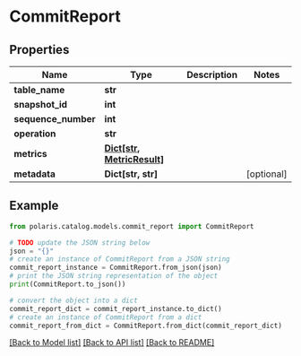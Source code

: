 # CommitReport


## Properties

Name | Type | Description | Notes
------------ | ------------- | ------------- | -------------
**table_name** | **str** |  | 
**snapshot_id** | **int** |  | 
**sequence_number** | **int** |  | 
**operation** | **str** |  | 
**metrics** | [**Dict[str, MetricResult]**](MetricResult.md) |  | 
**metadata** | **Dict[str, str]** |  | [optional] 

## Example

```python
from polaris.catalog.models.commit_report import CommitReport

# TODO update the JSON string below
json = "{}"
# create an instance of CommitReport from a JSON string
commit_report_instance = CommitReport.from_json(json)
# print the JSON string representation of the object
print(CommitReport.to_json())

# convert the object into a dict
commit_report_dict = commit_report_instance.to_dict()
# create an instance of CommitReport from a dict
commit_report_from_dict = CommitReport.from_dict(commit_report_dict)
```
[[Back to Model list]](../README.md#documentation-for-models) [[Back to API list]](../README.md#documentation-for-api-endpoints) [[Back to README]](../README.md)


